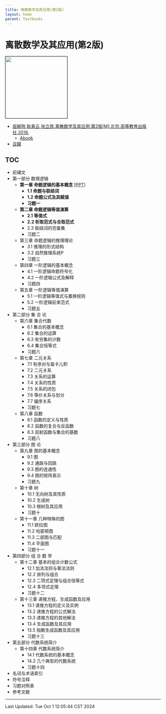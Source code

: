 ```yaml
---
title: 离散数学及其应用(第2版)
layout: home
parent: Textbooks
---
```

# 离散数学及其应用(第2版)

<div>
	<a href="https://www.hep.com.cn/book/show/eb409359-6527-41ae-bf07-4e73f4bb3092">
		<img src="https://node2d-public.hep.com.cn/686bff8422ccd32f68e4b08f991124e1.jpg-small?e=1726546903&token=fz_hnGR7k1CJg3gJX1rpSAWQve4fO7q2Ii7oUBxR:MaUrezZMwVR2SCfkj3YAm5Hd0cU=" style="height: 200px;" border="1">
	</a>
</div>

- [屈婉玲,耿素云,张立昂.离散数学及其应用:第2版[M].北京:高等教育出版社,2018.](https://www.hep.com.cn/book/show/eb409359-6527-41ae-bf07-4e73f4bb3092)
	- [Abook](https://abook.hep.com.cn/1877016)
- [豆瓣](https://book.douban.com/subject/30824839/)

## TOC

- 前辅文
- 第一部分 数理逻辑
   - **第一章 命题逻辑的基本概念** <a href="./离散数学及其应用2/p1数理逻辑/ch01命题逻辑的基本概念/ch01命题逻辑的基本概念.pdf">[PPT]</a>
      - **1.1 命题与联结词**
      - **1.2 命题公式及其赋值**
      - **习题一**
   - **第二章 命题逻辑等值演算**
      - **2.1 等值式**
      - **2.2 析取范式与合取范式**
      - 2.3 联结词的完备集
      - 习题二
   - 第三章 命题逻辑的推理理论
      - 3.1 推理的形式结构
      - 3.2 自然推理系统P
      - 习题三
   - 第四章 一阶逻辑的基本概念
      - 4.1 一阶逻辑命题符号化
      - 4.2 一阶逻辑公式及解释
      - 习题四
   - 第五章  一阶逻辑等值演算
      - 5.1 一阶逻辑等值式与置换规则
      - 5.2 一阶逻辑前束范式
      - 习题五
- 第二部分 集 合 论
   - 第六章 集合代数
      - 6.1 集合的基本概念
      - 6.2 集合的运算
      - 6.3 有穷集的计数
      - 6.4 集合恒等式
      - 习题六
   - 第七章 二元关系
      - 7.1 有序对与笛卡儿积
      - 7.2 二元关系
      - 7.3 关系的运算
      - 7.4 关系的性质
      - 7.5 关系的闭包
      - 7.6 等价关系与划分
      - 7.7 偏序关系
      - 习题七
   - 第八章 函数
      - 8.1 函数的定义与性质
      - 8.2 函数的复合与反函数
      - 8.3 双射函数与集合的基数
      - 习题八
- 第三部分 图  论
   - 第九章 图的基本概念
      - 9.1 图
      - 9.2 通路与回路
      - 9.3 图的连通性
      - 9.4 图的矩阵表示
      - 习题九
   - 第十章 树
      - 10.1 无向树及其性质
      - 10.2 生成树
      - 10.3 根树及其应用
      - 习题十
   - 第十一章 几种特殊的图
      - 11.1 欧拉图
      - 11.2 哈密顿图
      - 11.3 二部图与匹配
      - 11.4 平面图
      - 习题十一
- 第四部分 组 合 数 学
   - 第十二章 基本的组合计数公式
      - 12.1 加法法则与乘法法则
      - 12.2 排列与组合
      - 12.3 二项式定理与组合恒等式
      - 12.4 多项式定理
      - 习题十二
   - 第十三章 递推方程、生成函数及应用
      - 13.1 递推方程的定义及实例
      - 13.2 递推方程的公式解法
      - 13.3 递推方程的其他解法
      - 13.4 生成函数及其应用
      - 13.5 指数生成函数及其应用
      - 习题十三
- 第五部分 代数系统简介
   - 第十四章 代数系统简介
      - 14.1 代数系统的基本概念
      - 14.2 几个典型的代数系统
      - 习题十四
- 名词与术语索引
- 符号注释
- 习题对照表
- 参考文献

---

Last Updated: Tue Oct  1 12:05:44 CST 2024